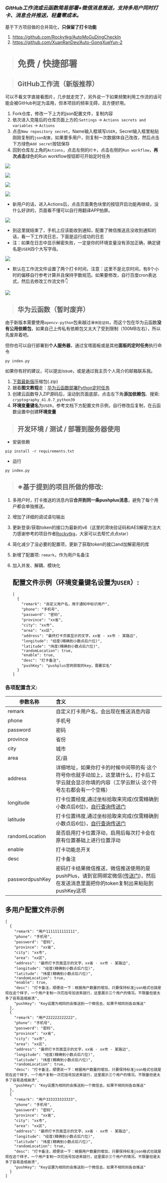 ### *GitHub工作流或云函数简易部署+微信消息推送，支持多用户同时打卡、消息合并推送，轻量零成本。*

基于下方项目做的合并简化，**只保留了打卡功能**

1. https://github.com/Rockytkg/AutoMoGuDingCheckIn
2. https://github.com/XuanRanDev/Auto-GongXueYun-2

> # 免费 / 快捷部署

> ## GitHub工作流（新版推荐）

可以不看文字直接看图片，几步就走完了，另外说一下如果频繁利用工作流的话可能会被GitHub判定为滥用，但本项目的频率无碍，且方便好用。

1. Fork仓库，修改一下上方的json配置文件，复制内容
2. 依次进入克隆后的仓库页面上方的:`Settings`  → `Actions secrets and variables` → `Actions`
3. 点击`New repository secret`，Name输入框填写`USER`，Secret输入框里粘贴刚刚复制的`json配置`，如果要多用户，则复制一次数据体自己改改，然后点击下方绿色`Add secret`按钮保存
4. 回到仓库左上角的`Actions`，点击左侧的`打卡`，点击右侧的`Run workflow`，**再次点击**绿色的Run workflow按钮即可开始定时任务

![](https://testingcf.jsdelivr.net/gh/4444TENSEI/CDN@master/img/server/readme/AutoGongXueYun/01.webp)

![](https://testingcf.jsdelivr.net/gh/4444TENSEI/CDN@master/img/server/readme/AutoGongXueYun/02.webp)

![](https://testingcf.jsdelivr.net/gh/4444TENSEI/CDN@master/img/server/readme/AutoGongXueYun/03.webp)

![](https://testingcf.jsdelivr.net/gh/4444TENSEI/CDN@master/img/server/readme/AutoGongXueYun/04.webp)

- 新用户的话，进入Actions后，点击页面黄色块里的按钮开启功能再继续，没什么好讲的，页面看不懂可以自行用翻译APP拍屏。

![](https://testingcf.jsdelivr.net/gh/4444TENSEI/CDN@master/img/server/readme/AutoGongXueYun/05.webp)

- 到这里就结束了，手机上应该能收到通知，配置了微信推送且没收到通知的话，看一下工作流日志，下面是运行成功的日志
- 注：如果在日志中显示解密失败，一定是你的环境变量没有添加正确，确定键名是`USER`四个大写字母。

![](https://testingcf.jsdelivr.net/gh/4444TENSEI/CDN@master/img/server/readme/AutoGongXueYun/06.webp)

- 默认在工作流文件设置了两个打卡时间，注意：这里不是北京时间，有8个小时的偏移自行参考计算并且保持字数规范。如果要修改，自行百度cron表达式，然后去修改工作流文件👇

![](https://testingcf.jsdelivr.net/gh/4444TENSEI/CDN@master/img/server/readme/AutoGongXueYun/07.webp)

> ## 华为云函数（暂时废弃）

由于新版本需要使用`opencv-python`包来越过`滑块验证码`，而这个包在华为云函数**没有公用依赖包**，如果自己上传私有依赖包又太大了受到限制（100MB左右），所以先废弃着吧。

但你也可以自行部署到**个人服务器**，通过宝塔面板或是其他**面板的定时任务**执行命令

```
py index.py
```

如果你有好的建议，可以提出issue，或是通过我主页个人简介的邮箱联系我。

1. [下载最新版](https://github.com/4444TENSEI/Auto-GongXueYun/releases/latest)压缩包(.zip)
2. 跟着**图文教程**走：[华为云函数部署Python定时任务](https://blog.yokaze.top/archives/930)
3. 创建云函数导入ZIP源码后，滚动到页面底部，点击左下角**添加依赖包**、搜索: `cryptography_41.0.7_python39`
4. **环境变量键名**为`USER`，参考文档下方配置文件示例，自行修改后复制，在云函数设置中创建**环境变量**

> ## 开发环境 / 测试 / 部署到服务器使用

- 安装依赖

```
pip install -r requirements.txt
```

- 运行

```
py index.py
```



> ## ※基于提到的项目所做的修改: 

1. 多用户时，打卡推送的消息内容**合并到同一条pushplus消息**，避免了每个用户都会单独推送。

2. 增加了详细的调试语句输出

3. 更新登录/获取token的接口为最新的v6（这里的滑块验证码和AES解密方法大力感谢参考的项目作者[Rockytkg](https://github.com/Rockytkg)，大家可以去帮忙点点star）

4. 简化减少了没必要的配置项，更新了获取token的接口and加解密用的库

5. 新增了配置项: `remark`，作为用户名备注

6. 加入并发、解耦、模块化

   

   ## 配置文件示例（环境变量键名设置为`USER`）: 

   

   ```
   [
     {
       "remark": "自定义用户名，用于通知中标识用户",
       "phone": "手机号",
       "password": "密码",
       "province": "xx省",
       "city": "xx市",
       "area": "xx区",
       "address": "最终打卡页面显示的文字，xx省 · xx市 · 某路边",
       "longitude": "经度(精确到小数点后六位)",
       "latitude": "纬度(精确到小数点后六位)",
       "randomLocation": true,
       "enable": true,
       "desc": "打卡备注",
       "pushKey": "pushplus官网获取的key，需要实名"
     }
   ]
   ```

### 各项配置含义: 

| 参数名称        | 含义                                                         |
| --------------- | :----------------------------------------------------------- |
| remark          | 自定义打卡用户名，会出现在推送消息内容                       |
| phone           | 手机号                                                       |
| password        | 密码                                                         |
| province        | 省份                                                         |
| city            | 城市                                                         |
| area            | 区/县                                                        |
| address         | 详细地址，如果你打卡的时候中间带的有·这个符号你也就手动加上，这里填什么，打卡后工学云就会显示你填的内容（工学云默认·这个符号左右都会有一个空格） |
| longitude       | 打卡位置经度,通过坐标拾取来完成(仅需精确到小数点后6位)，[自行查询传送门](https://jingweidu.bmcx.com/) |
| latitude        | 打卡位置纬度,通过坐标拾取来完成(仅需精确到小数点后6位)，[自行查询传送门](https://jingweidu.bmcx.com/) |
| randomLocation  | 是否启用打卡位置浮动，启用后每次打卡会在原有位置基础上进行位置浮动 |
| enable          | 打卡功能总开关                                               |
| desc            | 打卡备注                                                     |
| passwordpushKey | 密码打卡结果微信推送，微信推送使用的是pushPlus，请到官网绑定微信([传送门](https://www.pushplus.plus/))，然后在发送消息里面把你的token复制出来粘贴到pushKey这项 |

## 多用户配置文件示例

```
[
  {
    "remark": "用户1111111111111",
    "phone": "手机号",
    "password": "密码",
    "province": "xx省",
    "city": "xx市",
    "area": "xx区",
    "address": "最终打卡页面显示的文字，xx省 · xx市 · 某路边",
    "longitude": "经度(精确到小数点后六位)",
    "latitude": "纬度(精确到小数点后六位)",
    "randomLocation": true,
    "enable": true,
    "desc": "打卡备注，顺便说一下：根据用户数量的增加，只要保持标准json格式也就是现在这个样子，一个用户复制一次花括号加进来就行，这里展示三个用户的情况。不限量但是太多了容易造成崩溃",
    "pushKey": "Key设置为相同的会推送到一个微信去，如果不相同则各自推送"
  },
  {
    "remark": "用户222222222222",
    "phone": "手机号",
    "password": "密码",
    "province": "xx省",
    "city": "xx市",
    "area": "xx区",
    "address": "最终打卡页面显示的文字，xx省 · xx市 · 某路边",
    "longitude": "经度(精确到小数点后六位)",
    "latitude": "纬度(精确到小数点后六位)",
    "randomLocation": true,
    "desc": "打卡备注，顺便说一下：根据用户数量的增加，只要保持标准json格式也就是现在这个样子，一个用户复制一次花括号加进来就行，这里展示三个用户的情况。不限量但是太多了容易造成崩溃",
    "pushKey": "Key设置为相同的会推送到一个微信去，如果不相同则各自推送"
  },
  {
    "remark": "用户333333333333",
    "phone": "手机号",
    "password": "密码",
    "province": "xx省",
    "city": "xx市",
    "area": "xx区",
    "address": "最终打卡页面显示的文字，xx省 · xx市 · 某路边",
    "longitude": "经度(精确到小数点后六位)",
    "latitude": "纬度(精确到小数点后六位)",
    "randomLocation": true,
    "desc": "打卡备注，顺便说一下：根据用户数量的增加，只要保持标准json格式也就是现在这个样子，一个用户复制一次花括号加进来就行，这里展示三个用户的情况。不限量但是太多了容易造成崩溃",
    "pushKey": "Key设置为相同的会推送到一个微信去，如果不相同则各自推送"
  }
]
```
